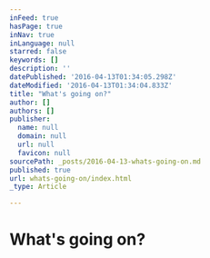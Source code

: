 ```yaml
---
inFeed: true
hasPage: true
inNav: true
inLanguage: null
starred: false
keywords: []
description: ''
datePublished: '2016-04-13T01:34:05.298Z'
dateModified: '2016-04-13T01:34:04.833Z'
title: "What's going on?"
author: []
authors: []
publisher:
  name: null
  domain: null
  url: null
  favicon: null
sourcePath: _posts/2016-04-13-whats-going-on.md
published: true
url: whats-going-on/index.html
_type: Article

---
```

# What's going on?